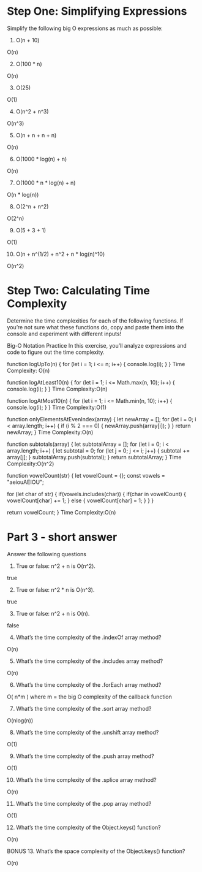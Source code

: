 
# Step One: Simplifying Expressions #
Simplify the following big O expressions as much as possible:

1. O(n + 10)

O(n)

2. O(100 * n)

O(n)

3. O(25)

O(1)

4. O(n^2 + n^3)

O(n^3)

5. O(n + n + n + n)

O(n)

6. O(1000 * log(n) + n)

O(n)

7. O(1000 * n * log(n) + n)

O(n * log(n))

8. O(2^n + n^2)

O(2^n)

9. O(5 + 3 + 1)

O(1)

10. O(n + n^(1/2) + n^2 + n * log(n)^10)

O(n^2)


# Step Two: Calculating Time Complexity #
Determine the time complexities for each of the following functions. If you’re not sure what these functions do, copy and paste them into the console and experiment with different inputs!


Big-O Notation Practice
In this exercise, you’ll analyze expressions and code to figure out the time complexity.

function logUpTo(n) {
  for (let i = 1; i <= n; i++) {
console.log(i);
  }
}
Time Complexity: O(n)

function logAtLeast10(n) {
  for (let i = 1; i <= Math.max(n, 10); i++) {
console.log(i);
  }
}
Time Complexity:O(n)

function logAtMost10(n) {
  for (let i = 1; i <= Math.min(n, 10); i++) {
console.log(i);
  }
}
Time Complexity:O(1)

function onlyElementsAtEvenIndex(array) {
  let newArray = [];
  for (let i = 0; i < array.length; i++) {
if (i % 2 === 0) {
  newArray.push(array[i]);
}
  }
  return newArray;
}
Time Complexity:O(n)

function subtotals(array) {
  let subtotalArray = [];
  for (let i = 0; i < array.length; i++) {
let subtotal = 0;
for (let j = 0; j <= i; j++) {
  subtotal += array[j];
}
subtotalArray.push(subtotal);
  }
  return subtotalArray;
}
Time Complexity:O(n^2)

function vowelCount(str) {
  let vowelCount = {};
  const vowels = "aeiouAEIOU";

  for (let char of str) {
if(vowels.includes(char)) {
  if(char in vowelCount) {
vowelCount[char] += 1;
  } else {
vowelCount[char] = 1;
  }
}
  }

  return vowelCount;
}
Time Complexity:O(n)


# Part 3 - short answer #
Answer the following questions

1. True or false: n^2 + n is O(n^2).

true

2. True or false: n^2 * n is O(n^3).

true

3. True or false: n^2 + n is O(n).

false

4. What’s the time complexity of the .indexOf array method?

O(n)

5. What’s the time complexity of the .includes array method?

O(n)

6. What’s the time complexity of the .forEach array method?

O( n*m ) where m = the big O complexity of the callback function

7. What’s the time complexity of the .sort array method?

O(nlog(n))

8. What’s the time complexity of the .unshift array method?

O(1)

9. What’s the time complexity of the .push array method?

O(1)

10. What’s the time complexity of the .splice array method?

O(n)

11. What’s the time complexity of the .pop array method?

O(1)

12. What’s the time complexity of the Object.keys() function?

O(n)

BONUS
13. What’s the space complexity of the Object.keys() function?

O(n)